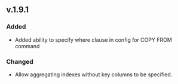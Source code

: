 ## v.1.9.1
### Added
* Added ability to specify where clause in config for COPY FROM command
### Changed
* Allow aggregating indexes without key columns to be specified.
